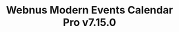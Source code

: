 ---
 title: Webnus Modern Events Calendar Pro v7.15.0
 description:  Modern Events Calendar has been created according to trending design methods and latest technology with an attractive design based on a practical concept of design.
 image: https://ostraining.com/wp-content/uploads/images/wordpress/modern-calendar/Modern-Events-Calendar.jpg
 tags: ["latest","theme"]
 type: Themes
 link: https://webnus.net/modern-events-calendar/
 download: https://oymog.com/cda62e0835ede6b2/bitformpro_v2.9.0.zip
---